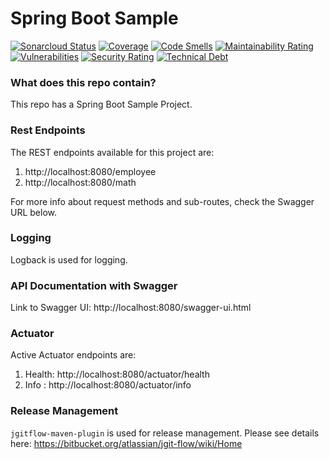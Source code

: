 # Spring Boot Sample #

[![Sonarcloud Status](https://sonarcloud.io/api/project_badges/measure?project=FuadRafid_Spring-Boot-Boilerplate&metric=alert_status)](https://sonarcloud.io/dashboard?id=FuadRafid_Spring-Boot-Boilerplate)
[![Coverage](https://sonarcloud.io/api/project_badges/measure?project=FuadRafid_Spring-Boot-Boilerplate&metric=coverage)](https://sonarcloud.io/summary/new_code?id=FuadRafid_Spring-Boot-Boilerplate)
[![Code Smells](https://sonarcloud.io/api/project_badges/measure?project=FuadRafid_Spring-Boot-Boilerplate&metric=code_smells)](https://sonarcloud.io/summary/new_code?id=FuadRafid_Spring-Boot-Boilerplate)
[![Maintainability Rating](https://sonarcloud.io/api/project_badges/measure?project=FuadRafid_Spring-Boot-Boilerplate&metric=sqale_rating)](https://sonarcloud.io/summary/new_code?id=FuadRafid_Spring-Boot-Boilerplate)
[![Vulnerabilities](https://sonarcloud.io/api/project_badges/measure?project=FuadRafid_Spring-Boot-Boilerplate&metric=vulnerabilities)](https://sonarcloud.io/summary/new_code?id=FuadRafid_Spring-Boot-Boilerplate)
[![Security Rating](https://sonarcloud.io/api/project_badges/measure?project=FuadRafid_Spring-Boot-Boilerplate&metric=security_rating)](https://sonarcloud.io/summary/new_code?id=FuadRafid_Spring-Boot-Boilerplate)
[![Technical Debt](https://sonarcloud.io/api/project_badges/measure?project=FuadRafid_Spring-Boot-Boilerplate&metric=sqale_index)](https://sonarcloud.io/summary/new_code?id=FuadRafid_Spring-Boot-Boilerplate)
### What does this repo contain? ###

This repo has a Spring Boot Sample Project.

### Rest Endpoints ###
The REST endpoints available for this project are:

1. http://localhost:8080/employee
2. http://localhost:8080/math

For more info about request methods and sub-routes, check the Swagger URL below.

### Logging ###
Logback is used for logging.

### API Documentation with Swagger ###
Link to Swagger UI: http://localhost:8080/swagger-ui.html

### Actuator ###

Active Actuator endpoints are:
1. Health: http://localhost:8080/actuator/health
2. Info : http://localhost:8080/actuator/info

### Release Management ###
`jgitflow-maven-plugin` is used for release management. Please see details here:
https://bitbucket.org/atlassian/jgit-flow/wiki/Home
